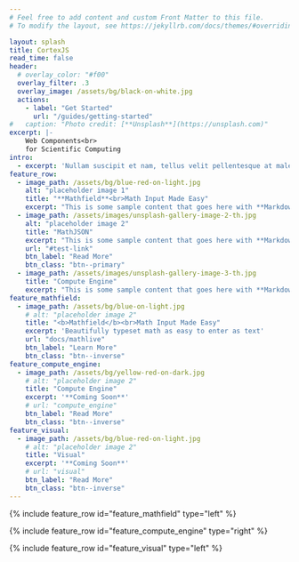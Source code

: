 ```yaml
---
# Feel free to add content and custom Front Matter to this file.
# To modify the layout, see https://jekyllrb.com/docs/themes/#overriding-theme-defaults

layout: splash
title: CortexJS
read_time: false
header:
  # overlay_color: "#f00"
  overlay_filter: .3
  overlay_image: /assets/bg/black-on-white.jpg
  actions:
    - label: "Get Started"
      url: "/guides/getting-started"
#   caption: "Photo credit: [**Unsplash**](https://unsplash.com)"
excerpt: |-
    Web Components<br>
    for Scientific Computing
intro: 
  - excerpt: 'Nullam suscipit et nam, tellus velit pellentesque at malesuada, enim eaque. Quis nulla, netus tempor in diam gravida tincidunt, *proin faucibus* voluptate felis id sollicitudin. Centered with `type="center"`'
feature_row:
  - image_path: /assets/bg/blue-red-on-light.jpg
    alt: "placeholder image 1"
    title: "**Mathfield**<br>Math Input Made Easy"
    excerpt: "This is some sample content that goes here with **Markdown** formatting."
  - image_path: /assets/images/unsplash-gallery-image-2-th.jpg
    alt: "placeholder image 2"
    title: "MathJSON"
    excerpt: "This is some sample content that goes here with **Markdown** formatting."
    url: "#test-link"
    btn_label: "Read More"
    btn_class: "btn--primary"
  - image_path: /assets/images/unsplash-gallery-image-3-th.jpg
    title: "Compute Engine"
    excerpt: "This is some sample content that goes here with **Markdown** formatting."
feature_mathfield:
  - image_path: /assets/bg/blue-on-light.jpg
    # alt: "placeholder image 2"
    title: "<b>Mathfield</b><br>Math Input Made Easy"
    excerpt: 'Beautifully typeset math as easy to enter as text'
    url: "docs/mathlive"
    btn_label: "Learn More"
    btn_class: "btn--inverse"
feature_compute_engine:
  - image_path: /assets/bg/yellow-red-on-dark.jpg
    # alt: "placeholder image 2"
    title: "Compute Engine"
    excerpt: '**Coming Soon**'
    # url: "compute_engine"
    btn_label: "Read More"
    btn_class: "btn--inverse"
feature_visual:
  - image_path: /assets/bg/blue-red-on-light.jpg
    # alt: "placeholder image 2"
    title: "Visual"
    excerpt: '**Coming Soon**'
    # url: "visual"
    btn_label: "Read More"
    btn_class: "btn--inverse"
---
```

<!-- {% include feature_row id="intro" type="center" %} -->

{% include feature_row id="feature_mathfield" type="left" %}

{% include feature_row id="feature_compute_engine" type="right" %}

{% include feature_row id="feature_visual" type="left" %}

